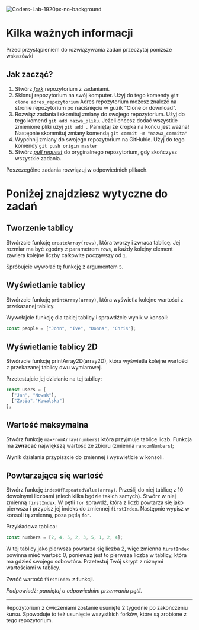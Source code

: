 ![Coders-Lab-1920px-no-background](https://user-images.githubusercontent.com/152855/73064373-5ed69780-3ea1-11ea-8a71-3d370a5e7dd8.png)

# Kilka ważnych informacji

Przed przystąpieniem do rozwiązywania zadań przeczytaj poniższe wskazówki

## Jak zacząć?

1. Stwórz [*fork*](https://guides.github.com/activities/forking/) repozytorium z zadaniami.
2. Sklonuj repozytorium na swój komputer. Użyj do tego komendy `git clone adres_repozytorium`
Adres repozytorium możesz znaleźć na stronie repozytorium po naciśnięciu w guzik "Clone or download".
3. Rozwiąż zadania i skomituj zmiany do swojego repozytorium. Użyj do tego komend `git add nazwa_pliku`.
Jeżeli chcesz dodać wszystkie zmienione pliki użyj `git add .` 
Pamiętaj że kropka na końcu jest ważna!
Następnie skommituj zmiany komendą `git commit -m "nazwa_commita"`
4. Wypchnij zmiany do swojego repozytorium na GitHubie.  Użyj do tego komendy `git push origin master`
5. Stwórz [*pull request*](https://help.github.com/articles/creating-a-pull-request) do oryginalnego repozytorium, gdy skończysz wszystkie zadania.

Poszczególne zadania rozwiązuj w odpowiednich plikach.

# Poniżej znajdziesz wytyczne do zadań

## Tworzenie tablicy

Stwórzcie funkcję `createArray(rows)`,  która tworzy i zwraca tablicę. Jej rozmiar ma być zgodny z parametrem `rows`, a każdy kolejny element zawiera kolejne liczby całkowite począwszy od `1`.

Spróbujcie wywołać tę funkcję z argumentem `5`.


## Wyświetlanie tablicy

Stwórzcie funkcję `printArray(array)`, która wyświetla kolejne wartości z przekazanej tablicy.
 
Wywołajcie funkcję dla takiej tablicy i sprawdźcie wynik w konsoli:

```js
const people = ["John", "Ive", "Donna", "Chris"];
```

## Wyświetlanie tablicy 2D

Stwórzcie funkcję printArray2D(array2D), która wyświetla kolejne wartości z przekazanej tablicy dwu wymiarowej.

Przetestujcie jej działanie na tej tablicy: 

```js
const users = [
  ["Jan", "Nowak"],
  ["Zosia","Kowalska"]
];
```

## Wartość maksymalna

Stwórz funkcję `maxFromArray(numbers)` która przyjmuje tablicę liczb. Funkcja ma **zwracać** największą wartość ze zbioru (zmienna `randomNumbers`);

Wynik działania przypiszcie do zmiennej i wyświetlcie w konsoli.


## Powtarzająca się wartość

Stwórz funkcję `indexOfRepeatedValue(array)`. Prześlij do niej tablicę z 10 dowolnymi liczbami (niech kilka będzie takich samych). Stwórz w niej zmienną ```firstIndex```. W pętli ```for``` sprawdź, która z liczb powtarza się jako pierwsza i przypisz jej indeks do zmiennej ```firstIndex```. Następnie wypisz w konsoli tą zmienną, poza pętlą ```for```.

Przykładowa tablica:

```js
const numbers = [2, 4, 5, 2, 3, 5, 1, 2, 4];
```

W tej tablicy jako pierwsza powtarza się liczba 2, więc zmienna ```firstIndex``` powinna mieć wartość 0, ponieważ jest to pierwsza liczba w tablicy, która ma gdzieś swojego sobowtóra.
Przetestuj Twój skrypt z różnymi wartościami w tablicy.

Zwróć wartość `firstIndex` z funkcji.

*Podpowiedź: pamiętaj o odpowiednim przerwaniu pętli.*


---

Repozytorium z ćwiczeniami zostanie usunięte 2 tygodnie po zakończeniu kursu. Spowoduje to też usunięcie wszystkich forków, które są zrobione z tego repozytorium.
